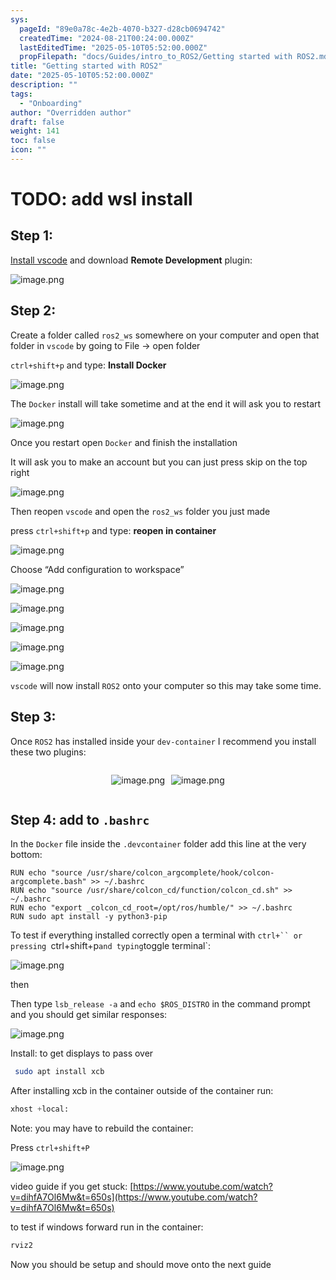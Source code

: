 ```yaml
---
sys:
  pageId: "89e0a78c-4e2b-4070-b327-d28cb0694742"
  createdTime: "2024-08-21T00:24:00.000Z"
  lastEditedTime: "2025-05-10T05:52:00.000Z"
  propFilepath: "docs/Guides/intro_to_ROS2/Getting started with ROS2.md"
title: "Getting started with ROS2"
date: "2025-05-10T05:52:00.000Z"
description: ""
tags:
  - "Onboarding"
author: "Overridden author"
draft: false
weight: 141
toc: false
icon: ""
---
```


# TODO: add wsl install

## Step 1:

[Install vscode](https://code.visualstudio.com/download) and download **Remote Development** plugin:

![image.png](https://prod-files-secure.s3.us-west-2.amazonaws.com/d518164a-d88e-44d1-a4ee-3adb3bd8bce0/efb52993-1881-4a40-b95e-6f020334f022/image.png?X-Amz-Algorithm=AWS4-HMAC-SHA256&X-Amz-Content-Sha256=UNSIGNED-PAYLOAD&X-Amz-Credential=ASIAZI2LB46622DW733J%2F20250527%2Fus-west-2%2Fs3%2Faws4_request&X-Amz-Date=20250527T190209Z&X-Amz-Expires=3600&X-Amz-Security-Token=IQoJb3JpZ2luX2VjEJv%2F%2F%2F%2F%2F%2F%2F%2F%2F%2FwEaCXVzLXdlc3QtMiJHMEUCIBkirtVO1VaQHQXfSMcyg3qC44da45wwfkgmzn2ewDyIAiEA72lX6v5auYaVaKTnlaSEF%2B%2BysidpcOgrKUZNJfCROGUq%2FwMIZBAAGgw2Mzc0MjMxODM4MDUiDCj%2BfVRxbaZQnY7jECrcA71b4KQlAsjl4CaDUtstiaF6FUSmOyPtIuVZ2CNuR6PuyFAJx7p1qFj%2BzGmjlHXcSSPFAi6uwAVeN35p7ayMZqHCqFRYt1dtvKnuEUp1XYwuUmgcQLDEk1km9XN7hN9B9VAykUhWXbTTMnDHkAiyXNcOEJJIMmUs058c31dfQWUqKKPaje%2BCay2UU8Xq5Ae4heXRtVgBbTIKAnVvUpwqShF2m%2FmM%2FhqHg4pzVILFmyLKmuvOLEgXOTmbyrOQGlaCUpZetn8sdxvGrfAMwmeMIfIrJTnVVme38wYJMzZ8JI5qgk2MYJnfCBViGpojJYQIL%2BCYcKotY6JUlcpqzcGwmQMQ0yVHozZp6va%2FbmxDU1TatDvdHjtHBZ%2BOPR7hIsxUsTy2GjgX8h4q5YR4jlzIXFHjwJuXwgm25KvhBb1cFLUMLmObnJKbJIfbqMXpJl0vdg0skQWNMdpfC%2Ba5ustMY9dfgQjpGenhnKKOqDLEEax1q98Te6g1HdS8XB4NINQ4DaUlymKb0BDWM1GHeB4eHkvzYn%2Bfjbt1yjON%2Bo55UwQmAWsG4IMQgGyiYnwVweIyQPScK2NkvmuBgM4ni%2FJvvvR32TuBoj0YK%2BOFBK2x7ttpbYKHSKOoJkOq6IqiMO2W2MEGOqUBRH8t%2BcFG%2FxV%2FZNL5L6n%2B%2BBYDntufZW2%2Fc7OERGz%2BEce3%2FVdfZKXJ%2FUr1bsOvYXq2WDS2q4TlGP8LIzZDjDqwCmFuFolMUQV62EXbdDnadSBXrrSC5zPX9IAsM5%2Besu2oeCKDjHvwwnFn%2BsS%2FJZ8rX8ni00v%2BnJgi0Rf4S69%2FwAQ75ls92EM4dAwdOxGCtj23E%2BivXlEeJcq8rXKsrAaxVKB9OCvI&X-Amz-Signature=0f1e6689522ca95812a0ba678021b9a17545bce613574b17578ce782d892ff37&X-Amz-SignedHeaders=host&x-id=GetObject)

## Step 2:

Create a folder called `ros2_ws` somewhere on your computer and open that folder in `vscode` by going to File → open folder 

`ctrl+shift+p` and type: **Install Docker**

![image.png](https://prod-files-secure.s3.us-west-2.amazonaws.com/d518164a-d88e-44d1-a4ee-3adb3bd8bce0/2269dc0e-1cd5-47ff-bceb-c04ad9b2eab0/image.png?X-Amz-Algorithm=AWS4-HMAC-SHA256&X-Amz-Content-Sha256=UNSIGNED-PAYLOAD&X-Amz-Credential=ASIAZI2LB46622DW733J%2F20250527%2Fus-west-2%2Fs3%2Faws4_request&X-Amz-Date=20250527T190209Z&X-Amz-Expires=3600&X-Amz-Security-Token=IQoJb3JpZ2luX2VjEJv%2F%2F%2F%2F%2F%2F%2F%2F%2F%2FwEaCXVzLXdlc3QtMiJHMEUCIBkirtVO1VaQHQXfSMcyg3qC44da45wwfkgmzn2ewDyIAiEA72lX6v5auYaVaKTnlaSEF%2B%2BysidpcOgrKUZNJfCROGUq%2FwMIZBAAGgw2Mzc0MjMxODM4MDUiDCj%2BfVRxbaZQnY7jECrcA71b4KQlAsjl4CaDUtstiaF6FUSmOyPtIuVZ2CNuR6PuyFAJx7p1qFj%2BzGmjlHXcSSPFAi6uwAVeN35p7ayMZqHCqFRYt1dtvKnuEUp1XYwuUmgcQLDEk1km9XN7hN9B9VAykUhWXbTTMnDHkAiyXNcOEJJIMmUs058c31dfQWUqKKPaje%2BCay2UU8Xq5Ae4heXRtVgBbTIKAnVvUpwqShF2m%2FmM%2FhqHg4pzVILFmyLKmuvOLEgXOTmbyrOQGlaCUpZetn8sdxvGrfAMwmeMIfIrJTnVVme38wYJMzZ8JI5qgk2MYJnfCBViGpojJYQIL%2BCYcKotY6JUlcpqzcGwmQMQ0yVHozZp6va%2FbmxDU1TatDvdHjtHBZ%2BOPR7hIsxUsTy2GjgX8h4q5YR4jlzIXFHjwJuXwgm25KvhBb1cFLUMLmObnJKbJIfbqMXpJl0vdg0skQWNMdpfC%2Ba5ustMY9dfgQjpGenhnKKOqDLEEax1q98Te6g1HdS8XB4NINQ4DaUlymKb0BDWM1GHeB4eHkvzYn%2Bfjbt1yjON%2Bo55UwQmAWsG4IMQgGyiYnwVweIyQPScK2NkvmuBgM4ni%2FJvvvR32TuBoj0YK%2BOFBK2x7ttpbYKHSKOoJkOq6IqiMO2W2MEGOqUBRH8t%2BcFG%2FxV%2FZNL5L6n%2B%2BBYDntufZW2%2Fc7OERGz%2BEce3%2FVdfZKXJ%2FUr1bsOvYXq2WDS2q4TlGP8LIzZDjDqwCmFuFolMUQV62EXbdDnadSBXrrSC5zPX9IAsM5%2Besu2oeCKDjHvwwnFn%2BsS%2FJZ8rX8ni00v%2BnJgi0Rf4S69%2FwAQ75ls92EM4dAwdOxGCtj23E%2BivXlEeJcq8rXKsrAaxVKB9OCvI&X-Amz-Signature=030f20143f9ec21521cd3d7975f675e5f1b41c324c84fb11316c1ae54e6330c6&X-Amz-SignedHeaders=host&x-id=GetObject)

The `Docker` install will take sometime and at the end it will ask you to restart

![image.png](https://prod-files-secure.s3.us-west-2.amazonaws.com/d518164a-d88e-44d1-a4ee-3adb3bd8bce0/ed233f78-be33-4b1f-b89c-9c346c0e961e/image.png?X-Amz-Algorithm=AWS4-HMAC-SHA256&X-Amz-Content-Sha256=UNSIGNED-PAYLOAD&X-Amz-Credential=ASIAZI2LB46622DW733J%2F20250527%2Fus-west-2%2Fs3%2Faws4_request&X-Amz-Date=20250527T190209Z&X-Amz-Expires=3600&X-Amz-Security-Token=IQoJb3JpZ2luX2VjEJv%2F%2F%2F%2F%2F%2F%2F%2F%2F%2FwEaCXVzLXdlc3QtMiJHMEUCIBkirtVO1VaQHQXfSMcyg3qC44da45wwfkgmzn2ewDyIAiEA72lX6v5auYaVaKTnlaSEF%2B%2BysidpcOgrKUZNJfCROGUq%2FwMIZBAAGgw2Mzc0MjMxODM4MDUiDCj%2BfVRxbaZQnY7jECrcA71b4KQlAsjl4CaDUtstiaF6FUSmOyPtIuVZ2CNuR6PuyFAJx7p1qFj%2BzGmjlHXcSSPFAi6uwAVeN35p7ayMZqHCqFRYt1dtvKnuEUp1XYwuUmgcQLDEk1km9XN7hN9B9VAykUhWXbTTMnDHkAiyXNcOEJJIMmUs058c31dfQWUqKKPaje%2BCay2UU8Xq5Ae4heXRtVgBbTIKAnVvUpwqShF2m%2FmM%2FhqHg4pzVILFmyLKmuvOLEgXOTmbyrOQGlaCUpZetn8sdxvGrfAMwmeMIfIrJTnVVme38wYJMzZ8JI5qgk2MYJnfCBViGpojJYQIL%2BCYcKotY6JUlcpqzcGwmQMQ0yVHozZp6va%2FbmxDU1TatDvdHjtHBZ%2BOPR7hIsxUsTy2GjgX8h4q5YR4jlzIXFHjwJuXwgm25KvhBb1cFLUMLmObnJKbJIfbqMXpJl0vdg0skQWNMdpfC%2Ba5ustMY9dfgQjpGenhnKKOqDLEEax1q98Te6g1HdS8XB4NINQ4DaUlymKb0BDWM1GHeB4eHkvzYn%2Bfjbt1yjON%2Bo55UwQmAWsG4IMQgGyiYnwVweIyQPScK2NkvmuBgM4ni%2FJvvvR32TuBoj0YK%2BOFBK2x7ttpbYKHSKOoJkOq6IqiMO2W2MEGOqUBRH8t%2BcFG%2FxV%2FZNL5L6n%2B%2BBYDntufZW2%2Fc7OERGz%2BEce3%2FVdfZKXJ%2FUr1bsOvYXq2WDS2q4TlGP8LIzZDjDqwCmFuFolMUQV62EXbdDnadSBXrrSC5zPX9IAsM5%2Besu2oeCKDjHvwwnFn%2BsS%2FJZ8rX8ni00v%2BnJgi0Rf4S69%2FwAQ75ls92EM4dAwdOxGCtj23E%2BivXlEeJcq8rXKsrAaxVKB9OCvI&X-Amz-Signature=804c16e1137f634519bcd03f542d970cd103eb5aaef15d62e809b3c85aecddf3&X-Amz-SignedHeaders=host&x-id=GetObject)

Once you restart open `Docker` and finish the installation

It will ask you to make an account but you can just press skip on the top right

![image.png](https://prod-files-secure.s3.us-west-2.amazonaws.com/d518164a-d88e-44d1-a4ee-3adb3bd8bce0/21010ad9-1659-4fd9-9f59-9932a09b2a3d/image.png?X-Amz-Algorithm=AWS4-HMAC-SHA256&X-Amz-Content-Sha256=UNSIGNED-PAYLOAD&X-Amz-Credential=ASIAZI2LB46622DW733J%2F20250527%2Fus-west-2%2Fs3%2Faws4_request&X-Amz-Date=20250527T190209Z&X-Amz-Expires=3600&X-Amz-Security-Token=IQoJb3JpZ2luX2VjEJv%2F%2F%2F%2F%2F%2F%2F%2F%2F%2FwEaCXVzLXdlc3QtMiJHMEUCIBkirtVO1VaQHQXfSMcyg3qC44da45wwfkgmzn2ewDyIAiEA72lX6v5auYaVaKTnlaSEF%2B%2BysidpcOgrKUZNJfCROGUq%2FwMIZBAAGgw2Mzc0MjMxODM4MDUiDCj%2BfVRxbaZQnY7jECrcA71b4KQlAsjl4CaDUtstiaF6FUSmOyPtIuVZ2CNuR6PuyFAJx7p1qFj%2BzGmjlHXcSSPFAi6uwAVeN35p7ayMZqHCqFRYt1dtvKnuEUp1XYwuUmgcQLDEk1km9XN7hN9B9VAykUhWXbTTMnDHkAiyXNcOEJJIMmUs058c31dfQWUqKKPaje%2BCay2UU8Xq5Ae4heXRtVgBbTIKAnVvUpwqShF2m%2FmM%2FhqHg4pzVILFmyLKmuvOLEgXOTmbyrOQGlaCUpZetn8sdxvGrfAMwmeMIfIrJTnVVme38wYJMzZ8JI5qgk2MYJnfCBViGpojJYQIL%2BCYcKotY6JUlcpqzcGwmQMQ0yVHozZp6va%2FbmxDU1TatDvdHjtHBZ%2BOPR7hIsxUsTy2GjgX8h4q5YR4jlzIXFHjwJuXwgm25KvhBb1cFLUMLmObnJKbJIfbqMXpJl0vdg0skQWNMdpfC%2Ba5ustMY9dfgQjpGenhnKKOqDLEEax1q98Te6g1HdS8XB4NINQ4DaUlymKb0BDWM1GHeB4eHkvzYn%2Bfjbt1yjON%2Bo55UwQmAWsG4IMQgGyiYnwVweIyQPScK2NkvmuBgM4ni%2FJvvvR32TuBoj0YK%2BOFBK2x7ttpbYKHSKOoJkOq6IqiMO2W2MEGOqUBRH8t%2BcFG%2FxV%2FZNL5L6n%2B%2BBYDntufZW2%2Fc7OERGz%2BEce3%2FVdfZKXJ%2FUr1bsOvYXq2WDS2q4TlGP8LIzZDjDqwCmFuFolMUQV62EXbdDnadSBXrrSC5zPX9IAsM5%2Besu2oeCKDjHvwwnFn%2BsS%2FJZ8rX8ni00v%2BnJgi0Rf4S69%2FwAQ75ls92EM4dAwdOxGCtj23E%2BivXlEeJcq8rXKsrAaxVKB9OCvI&X-Amz-Signature=f15daf292d0c814fe758ae9807fa3a9dcb0624ec23e5a8961dc4acc2eb7bbc16&X-Amz-SignedHeaders=host&x-id=GetObject)

Then reopen `vscode` and open the `ros2_ws` folder you just made

press `ctrl+shift+p` and type: **reopen in container**

![image.png](https://prod-files-secure.s3.us-west-2.amazonaws.com/d518164a-d88e-44d1-a4ee-3adb3bd8bce0/4e93b8c2-41ad-488c-8095-c74205196118/image.png?X-Amz-Algorithm=AWS4-HMAC-SHA256&X-Amz-Content-Sha256=UNSIGNED-PAYLOAD&X-Amz-Credential=ASIAZI2LB46622DW733J%2F20250527%2Fus-west-2%2Fs3%2Faws4_request&X-Amz-Date=20250527T190209Z&X-Amz-Expires=3600&X-Amz-Security-Token=IQoJb3JpZ2luX2VjEJv%2F%2F%2F%2F%2F%2F%2F%2F%2F%2FwEaCXVzLXdlc3QtMiJHMEUCIBkirtVO1VaQHQXfSMcyg3qC44da45wwfkgmzn2ewDyIAiEA72lX6v5auYaVaKTnlaSEF%2B%2BysidpcOgrKUZNJfCROGUq%2FwMIZBAAGgw2Mzc0MjMxODM4MDUiDCj%2BfVRxbaZQnY7jECrcA71b4KQlAsjl4CaDUtstiaF6FUSmOyPtIuVZ2CNuR6PuyFAJx7p1qFj%2BzGmjlHXcSSPFAi6uwAVeN35p7ayMZqHCqFRYt1dtvKnuEUp1XYwuUmgcQLDEk1km9XN7hN9B9VAykUhWXbTTMnDHkAiyXNcOEJJIMmUs058c31dfQWUqKKPaje%2BCay2UU8Xq5Ae4heXRtVgBbTIKAnVvUpwqShF2m%2FmM%2FhqHg4pzVILFmyLKmuvOLEgXOTmbyrOQGlaCUpZetn8sdxvGrfAMwmeMIfIrJTnVVme38wYJMzZ8JI5qgk2MYJnfCBViGpojJYQIL%2BCYcKotY6JUlcpqzcGwmQMQ0yVHozZp6va%2FbmxDU1TatDvdHjtHBZ%2BOPR7hIsxUsTy2GjgX8h4q5YR4jlzIXFHjwJuXwgm25KvhBb1cFLUMLmObnJKbJIfbqMXpJl0vdg0skQWNMdpfC%2Ba5ustMY9dfgQjpGenhnKKOqDLEEax1q98Te6g1HdS8XB4NINQ4DaUlymKb0BDWM1GHeB4eHkvzYn%2Bfjbt1yjON%2Bo55UwQmAWsG4IMQgGyiYnwVweIyQPScK2NkvmuBgM4ni%2FJvvvR32TuBoj0YK%2BOFBK2x7ttpbYKHSKOoJkOq6IqiMO2W2MEGOqUBRH8t%2BcFG%2FxV%2FZNL5L6n%2B%2BBYDntufZW2%2Fc7OERGz%2BEce3%2FVdfZKXJ%2FUr1bsOvYXq2WDS2q4TlGP8LIzZDjDqwCmFuFolMUQV62EXbdDnadSBXrrSC5zPX9IAsM5%2Besu2oeCKDjHvwwnFn%2BsS%2FJZ8rX8ni00v%2BnJgi0Rf4S69%2FwAQ75ls92EM4dAwdOxGCtj23E%2BivXlEeJcq8rXKsrAaxVKB9OCvI&X-Amz-Signature=a13fbcac3319b0d45d89444c6d38d5051ba74ee0d429134c778a98959e72254a&X-Amz-SignedHeaders=host&x-id=GetObject)

Choose “Add configuration to workspace”

![image.png](https://prod-files-secure.s3.us-west-2.amazonaws.com/d518164a-d88e-44d1-a4ee-3adb3bd8bce0/9560b282-5060-4989-ba37-97e7b2c22476/image.png?X-Amz-Algorithm=AWS4-HMAC-SHA256&X-Amz-Content-Sha256=UNSIGNED-PAYLOAD&X-Amz-Credential=ASIAZI2LB46622DW733J%2F20250527%2Fus-west-2%2Fs3%2Faws4_request&X-Amz-Date=20250527T190209Z&X-Amz-Expires=3600&X-Amz-Security-Token=IQoJb3JpZ2luX2VjEJv%2F%2F%2F%2F%2F%2F%2F%2F%2F%2FwEaCXVzLXdlc3QtMiJHMEUCIBkirtVO1VaQHQXfSMcyg3qC44da45wwfkgmzn2ewDyIAiEA72lX6v5auYaVaKTnlaSEF%2B%2BysidpcOgrKUZNJfCROGUq%2FwMIZBAAGgw2Mzc0MjMxODM4MDUiDCj%2BfVRxbaZQnY7jECrcA71b4KQlAsjl4CaDUtstiaF6FUSmOyPtIuVZ2CNuR6PuyFAJx7p1qFj%2BzGmjlHXcSSPFAi6uwAVeN35p7ayMZqHCqFRYt1dtvKnuEUp1XYwuUmgcQLDEk1km9XN7hN9B9VAykUhWXbTTMnDHkAiyXNcOEJJIMmUs058c31dfQWUqKKPaje%2BCay2UU8Xq5Ae4heXRtVgBbTIKAnVvUpwqShF2m%2FmM%2FhqHg4pzVILFmyLKmuvOLEgXOTmbyrOQGlaCUpZetn8sdxvGrfAMwmeMIfIrJTnVVme38wYJMzZ8JI5qgk2MYJnfCBViGpojJYQIL%2BCYcKotY6JUlcpqzcGwmQMQ0yVHozZp6va%2FbmxDU1TatDvdHjtHBZ%2BOPR7hIsxUsTy2GjgX8h4q5YR4jlzIXFHjwJuXwgm25KvhBb1cFLUMLmObnJKbJIfbqMXpJl0vdg0skQWNMdpfC%2Ba5ustMY9dfgQjpGenhnKKOqDLEEax1q98Te6g1HdS8XB4NINQ4DaUlymKb0BDWM1GHeB4eHkvzYn%2Bfjbt1yjON%2Bo55UwQmAWsG4IMQgGyiYnwVweIyQPScK2NkvmuBgM4ni%2FJvvvR32TuBoj0YK%2BOFBK2x7ttpbYKHSKOoJkOq6IqiMO2W2MEGOqUBRH8t%2BcFG%2FxV%2FZNL5L6n%2B%2BBYDntufZW2%2Fc7OERGz%2BEce3%2FVdfZKXJ%2FUr1bsOvYXq2WDS2q4TlGP8LIzZDjDqwCmFuFolMUQV62EXbdDnadSBXrrSC5zPX9IAsM5%2Besu2oeCKDjHvwwnFn%2BsS%2FJZ8rX8ni00v%2BnJgi0Rf4S69%2FwAQ75ls92EM4dAwdOxGCtj23E%2BivXlEeJcq8rXKsrAaxVKB9OCvI&X-Amz-Signature=012da98ac1b59c74d8a6dff5707b580a9de616e31f6f00c77e5f375d4a471888&X-Amz-SignedHeaders=host&x-id=GetObject)

![image.png](https://prod-files-secure.s3.us-west-2.amazonaws.com/d518164a-d88e-44d1-a4ee-3adb3bd8bce0/2ee63f81-886b-48e8-a553-dc6e5eac99e4/image.png?X-Amz-Algorithm=AWS4-HMAC-SHA256&X-Amz-Content-Sha256=UNSIGNED-PAYLOAD&X-Amz-Credential=ASIAZI2LB46622DW733J%2F20250527%2Fus-west-2%2Fs3%2Faws4_request&X-Amz-Date=20250527T190209Z&X-Amz-Expires=3600&X-Amz-Security-Token=IQoJb3JpZ2luX2VjEJv%2F%2F%2F%2F%2F%2F%2F%2F%2F%2FwEaCXVzLXdlc3QtMiJHMEUCIBkirtVO1VaQHQXfSMcyg3qC44da45wwfkgmzn2ewDyIAiEA72lX6v5auYaVaKTnlaSEF%2B%2BysidpcOgrKUZNJfCROGUq%2FwMIZBAAGgw2Mzc0MjMxODM4MDUiDCj%2BfVRxbaZQnY7jECrcA71b4KQlAsjl4CaDUtstiaF6FUSmOyPtIuVZ2CNuR6PuyFAJx7p1qFj%2BzGmjlHXcSSPFAi6uwAVeN35p7ayMZqHCqFRYt1dtvKnuEUp1XYwuUmgcQLDEk1km9XN7hN9B9VAykUhWXbTTMnDHkAiyXNcOEJJIMmUs058c31dfQWUqKKPaje%2BCay2UU8Xq5Ae4heXRtVgBbTIKAnVvUpwqShF2m%2FmM%2FhqHg4pzVILFmyLKmuvOLEgXOTmbyrOQGlaCUpZetn8sdxvGrfAMwmeMIfIrJTnVVme38wYJMzZ8JI5qgk2MYJnfCBViGpojJYQIL%2BCYcKotY6JUlcpqzcGwmQMQ0yVHozZp6va%2FbmxDU1TatDvdHjtHBZ%2BOPR7hIsxUsTy2GjgX8h4q5YR4jlzIXFHjwJuXwgm25KvhBb1cFLUMLmObnJKbJIfbqMXpJl0vdg0skQWNMdpfC%2Ba5ustMY9dfgQjpGenhnKKOqDLEEax1q98Te6g1HdS8XB4NINQ4DaUlymKb0BDWM1GHeB4eHkvzYn%2Bfjbt1yjON%2Bo55UwQmAWsG4IMQgGyiYnwVweIyQPScK2NkvmuBgM4ni%2FJvvvR32TuBoj0YK%2BOFBK2x7ttpbYKHSKOoJkOq6IqiMO2W2MEGOqUBRH8t%2BcFG%2FxV%2FZNL5L6n%2B%2BBYDntufZW2%2Fc7OERGz%2BEce3%2FVdfZKXJ%2FUr1bsOvYXq2WDS2q4TlGP8LIzZDjDqwCmFuFolMUQV62EXbdDnadSBXrrSC5zPX9IAsM5%2Besu2oeCKDjHvwwnFn%2BsS%2FJZ8rX8ni00v%2BnJgi0Rf4S69%2FwAQ75ls92EM4dAwdOxGCtj23E%2BivXlEeJcq8rXKsrAaxVKB9OCvI&X-Amz-Signature=5720b2962c21b4da606333ab9a77b648974fc221d7b0a98d41e0e5a621cff92d&X-Amz-SignedHeaders=host&x-id=GetObject)

![image.png](https://prod-files-secure.s3.us-west-2.amazonaws.com/d518164a-d88e-44d1-a4ee-3adb3bd8bce0/ae1580b2-b048-407e-aed9-b584224a7a04/image.png?X-Amz-Algorithm=AWS4-HMAC-SHA256&X-Amz-Content-Sha256=UNSIGNED-PAYLOAD&X-Amz-Credential=ASIAZI2LB46622DW733J%2F20250527%2Fus-west-2%2Fs3%2Faws4_request&X-Amz-Date=20250527T190209Z&X-Amz-Expires=3600&X-Amz-Security-Token=IQoJb3JpZ2luX2VjEJv%2F%2F%2F%2F%2F%2F%2F%2F%2F%2FwEaCXVzLXdlc3QtMiJHMEUCIBkirtVO1VaQHQXfSMcyg3qC44da45wwfkgmzn2ewDyIAiEA72lX6v5auYaVaKTnlaSEF%2B%2BysidpcOgrKUZNJfCROGUq%2FwMIZBAAGgw2Mzc0MjMxODM4MDUiDCj%2BfVRxbaZQnY7jECrcA71b4KQlAsjl4CaDUtstiaF6FUSmOyPtIuVZ2CNuR6PuyFAJx7p1qFj%2BzGmjlHXcSSPFAi6uwAVeN35p7ayMZqHCqFRYt1dtvKnuEUp1XYwuUmgcQLDEk1km9XN7hN9B9VAykUhWXbTTMnDHkAiyXNcOEJJIMmUs058c31dfQWUqKKPaje%2BCay2UU8Xq5Ae4heXRtVgBbTIKAnVvUpwqShF2m%2FmM%2FhqHg4pzVILFmyLKmuvOLEgXOTmbyrOQGlaCUpZetn8sdxvGrfAMwmeMIfIrJTnVVme38wYJMzZ8JI5qgk2MYJnfCBViGpojJYQIL%2BCYcKotY6JUlcpqzcGwmQMQ0yVHozZp6va%2FbmxDU1TatDvdHjtHBZ%2BOPR7hIsxUsTy2GjgX8h4q5YR4jlzIXFHjwJuXwgm25KvhBb1cFLUMLmObnJKbJIfbqMXpJl0vdg0skQWNMdpfC%2Ba5ustMY9dfgQjpGenhnKKOqDLEEax1q98Te6g1HdS8XB4NINQ4DaUlymKb0BDWM1GHeB4eHkvzYn%2Bfjbt1yjON%2Bo55UwQmAWsG4IMQgGyiYnwVweIyQPScK2NkvmuBgM4ni%2FJvvvR32TuBoj0YK%2BOFBK2x7ttpbYKHSKOoJkOq6IqiMO2W2MEGOqUBRH8t%2BcFG%2FxV%2FZNL5L6n%2B%2BBYDntufZW2%2Fc7OERGz%2BEce3%2FVdfZKXJ%2FUr1bsOvYXq2WDS2q4TlGP8LIzZDjDqwCmFuFolMUQV62EXbdDnadSBXrrSC5zPX9IAsM5%2Besu2oeCKDjHvwwnFn%2BsS%2FJZ8rX8ni00v%2BnJgi0Rf4S69%2FwAQ75ls92EM4dAwdOxGCtj23E%2BivXlEeJcq8rXKsrAaxVKB9OCvI&X-Amz-Signature=b4c7f2a433740111c2acc24ea09751264e0f1625248a67f0b5860d6707cba949&X-Amz-SignedHeaders=host&x-id=GetObject)

![image.png](https://prod-files-secure.s3.us-west-2.amazonaws.com/d518164a-d88e-44d1-a4ee-3adb3bd8bce0/53255b28-f75e-430f-b9e3-c0ac8577e42b/image.png?X-Amz-Algorithm=AWS4-HMAC-SHA256&X-Amz-Content-Sha256=UNSIGNED-PAYLOAD&X-Amz-Credential=ASIAZI2LB46622DW733J%2F20250527%2Fus-west-2%2Fs3%2Faws4_request&X-Amz-Date=20250527T190209Z&X-Amz-Expires=3600&X-Amz-Security-Token=IQoJb3JpZ2luX2VjEJv%2F%2F%2F%2F%2F%2F%2F%2F%2F%2FwEaCXVzLXdlc3QtMiJHMEUCIBkirtVO1VaQHQXfSMcyg3qC44da45wwfkgmzn2ewDyIAiEA72lX6v5auYaVaKTnlaSEF%2B%2BysidpcOgrKUZNJfCROGUq%2FwMIZBAAGgw2Mzc0MjMxODM4MDUiDCj%2BfVRxbaZQnY7jECrcA71b4KQlAsjl4CaDUtstiaF6FUSmOyPtIuVZ2CNuR6PuyFAJx7p1qFj%2BzGmjlHXcSSPFAi6uwAVeN35p7ayMZqHCqFRYt1dtvKnuEUp1XYwuUmgcQLDEk1km9XN7hN9B9VAykUhWXbTTMnDHkAiyXNcOEJJIMmUs058c31dfQWUqKKPaje%2BCay2UU8Xq5Ae4heXRtVgBbTIKAnVvUpwqShF2m%2FmM%2FhqHg4pzVILFmyLKmuvOLEgXOTmbyrOQGlaCUpZetn8sdxvGrfAMwmeMIfIrJTnVVme38wYJMzZ8JI5qgk2MYJnfCBViGpojJYQIL%2BCYcKotY6JUlcpqzcGwmQMQ0yVHozZp6va%2FbmxDU1TatDvdHjtHBZ%2BOPR7hIsxUsTy2GjgX8h4q5YR4jlzIXFHjwJuXwgm25KvhBb1cFLUMLmObnJKbJIfbqMXpJl0vdg0skQWNMdpfC%2Ba5ustMY9dfgQjpGenhnKKOqDLEEax1q98Te6g1HdS8XB4NINQ4DaUlymKb0BDWM1GHeB4eHkvzYn%2Bfjbt1yjON%2Bo55UwQmAWsG4IMQgGyiYnwVweIyQPScK2NkvmuBgM4ni%2FJvvvR32TuBoj0YK%2BOFBK2x7ttpbYKHSKOoJkOq6IqiMO2W2MEGOqUBRH8t%2BcFG%2FxV%2FZNL5L6n%2B%2BBYDntufZW2%2Fc7OERGz%2BEce3%2FVdfZKXJ%2FUr1bsOvYXq2WDS2q4TlGP8LIzZDjDqwCmFuFolMUQV62EXbdDnadSBXrrSC5zPX9IAsM5%2Besu2oeCKDjHvwwnFn%2BsS%2FJZ8rX8ni00v%2BnJgi0Rf4S69%2FwAQ75ls92EM4dAwdOxGCtj23E%2BivXlEeJcq8rXKsrAaxVKB9OCvI&X-Amz-Signature=6eacd4f32f972ba9ebaabb36d43b144e6c591543f8e64d00b042cbf7843bc3b3&X-Amz-SignedHeaders=host&x-id=GetObject)

![image.png](https://prod-files-secure.s3.us-west-2.amazonaws.com/d518164a-d88e-44d1-a4ee-3adb3bd8bce0/7c562767-5af9-4ffb-97d1-327bcdf4ee00/image.png?X-Amz-Algorithm=AWS4-HMAC-SHA256&X-Amz-Content-Sha256=UNSIGNED-PAYLOAD&X-Amz-Credential=ASIAZI2LB46622DW733J%2F20250527%2Fus-west-2%2Fs3%2Faws4_request&X-Amz-Date=20250527T190209Z&X-Amz-Expires=3600&X-Amz-Security-Token=IQoJb3JpZ2luX2VjEJv%2F%2F%2F%2F%2F%2F%2F%2F%2F%2FwEaCXVzLXdlc3QtMiJHMEUCIBkirtVO1VaQHQXfSMcyg3qC44da45wwfkgmzn2ewDyIAiEA72lX6v5auYaVaKTnlaSEF%2B%2BysidpcOgrKUZNJfCROGUq%2FwMIZBAAGgw2Mzc0MjMxODM4MDUiDCj%2BfVRxbaZQnY7jECrcA71b4KQlAsjl4CaDUtstiaF6FUSmOyPtIuVZ2CNuR6PuyFAJx7p1qFj%2BzGmjlHXcSSPFAi6uwAVeN35p7ayMZqHCqFRYt1dtvKnuEUp1XYwuUmgcQLDEk1km9XN7hN9B9VAykUhWXbTTMnDHkAiyXNcOEJJIMmUs058c31dfQWUqKKPaje%2BCay2UU8Xq5Ae4heXRtVgBbTIKAnVvUpwqShF2m%2FmM%2FhqHg4pzVILFmyLKmuvOLEgXOTmbyrOQGlaCUpZetn8sdxvGrfAMwmeMIfIrJTnVVme38wYJMzZ8JI5qgk2MYJnfCBViGpojJYQIL%2BCYcKotY6JUlcpqzcGwmQMQ0yVHozZp6va%2FbmxDU1TatDvdHjtHBZ%2BOPR7hIsxUsTy2GjgX8h4q5YR4jlzIXFHjwJuXwgm25KvhBb1cFLUMLmObnJKbJIfbqMXpJl0vdg0skQWNMdpfC%2Ba5ustMY9dfgQjpGenhnKKOqDLEEax1q98Te6g1HdS8XB4NINQ4DaUlymKb0BDWM1GHeB4eHkvzYn%2Bfjbt1yjON%2Bo55UwQmAWsG4IMQgGyiYnwVweIyQPScK2NkvmuBgM4ni%2FJvvvR32TuBoj0YK%2BOFBK2x7ttpbYKHSKOoJkOq6IqiMO2W2MEGOqUBRH8t%2BcFG%2FxV%2FZNL5L6n%2B%2BBYDntufZW2%2Fc7OERGz%2BEce3%2FVdfZKXJ%2FUr1bsOvYXq2WDS2q4TlGP8LIzZDjDqwCmFuFolMUQV62EXbdDnadSBXrrSC5zPX9IAsM5%2Besu2oeCKDjHvwwnFn%2BsS%2FJZ8rX8ni00v%2BnJgi0Rf4S69%2FwAQ75ls92EM4dAwdOxGCtj23E%2BivXlEeJcq8rXKsrAaxVKB9OCvI&X-Amz-Signature=4f1e50b4dcf7c5468ef0a40b7792416f585a8677a9667cb17820e8ff24c22ace&X-Amz-SignedHeaders=host&x-id=GetObject)

`vscode` will now install `ROS2` onto your computer so this may take some time.

## Step 3:

Once `ROS2` has installed inside your `dev-container` I recommend you install these two plugins:

<div style="display: flex;flex-direction: row; column-gap:10px; max-width: 630px;justify-content: center;">
<div>

![image.png](https://prod-files-secure.s3.us-west-2.amazonaws.com/d518164a-d88e-44d1-a4ee-3adb3bd8bce0/3fc3d550-5a54-4ba1-ba6b-faa01cdb7369/image.png?X-Amz-Algorithm=AWS4-HMAC-SHA256&X-Amz-Content-Sha256=UNSIGNED-PAYLOAD&X-Amz-Credential=ASIAZI2LB466QSCIIF5R%2F20250527%2Fus-west-2%2Fs3%2Faws4_request&X-Amz-Date=20250527T190212Z&X-Amz-Expires=3600&X-Amz-Security-Token=IQoJb3JpZ2luX2VjEJv%2F%2F%2F%2F%2F%2F%2F%2F%2F%2FwEaCXVzLXdlc3QtMiJGMEQCIFjYhENyjouQro6tfG1n7c9kLzZUY8FWlldx%2Brp20DltAiA82jhqC1iN4JUGrsVanWxP1Vii7k29RFKJ5p3nO9lstyr%2FAwhkEAAaDDYzNzQyMzE4MzgwNSIMQKe%2BHo6qVc%2BzZPTBKtwDwRIbSz4LCNUEET9dbD7aA9CBos8XjM%2Fkm7ojPvODR1Ii3XjwGZjH6NvLG7%2BqSGRiWYM7ovbTZQfYB2lC%2F5weEX2vw7t1McosyvDUv007VPcjFW4nz8NgaLuXkMi8AOi3tRRYSWoRIKS4egNa4lkO4oDBlYvt9fbO%2ByE7HMPcANWEEc8ghR8w4gshw%2BzwGPVPQENnkUTjkBxwbb%2FB3KtN%2F2HkLRurJHO6orUb6yTjgIYcauj6IuqON7TmLXp74qmzZ0rDDYPVVg3J7WTm0QROD5NjTjJeIdRIldLmKqakE5kSZzByJHrm4PIEqqPDnHLFtRH%2BTb3ZGAoIRccFV57sNTvclkp2fhXTQUfSc3XNYb32AL44Bu1CvQ66U0yg2BvnPFpQYdc0qGJd2GnNHo8RDaMsDctWglhKgJ%2BLvZ5%2B3slIxZow1buuWyvl0v4RGwpP8YPUsNNrOfh1sXB9EVTneqfii7UXVF5z5%2FdXWNZl9ZrmEX%2FZMTY5aQSJKLMHGhVyQyM1i%2BppGL6D5x283%2FpJKcBLw6TkJDNDT1e%2F%2BGx8OXm2fxgqzkd3Mof5mIafokSA2GXy%2BfduLrjH5UHleFOiW%2FRjfhCyKQUByuF4%2FVlBEKkEmFrAmPdZF2HJrf8wkpbYwQY6pgFAPbHBdJ1kBSMxQ8lLHcaVKd5TEoeNX0KPT6yveAoTj15o3IlMkkkFhGrJZFs%2B6OP6l2cVxqS9EpIjt%2FoVo13NXjWZi880xinxk5p4rR1WVlL0vVek5UZfbPB3gZxNSQvFzUwcUuzViaT%2BpkkkGdntdaZj4OmbJYEuUy3m4XpFp8p1H1IcuCpaxVOIyz%2FlhEZ5cNDA09IWQnBFrtPN3GMWGeWj5GTz&X-Amz-Signature=bc6131ebbff193da32fbf03b8e680cac561d00e4f05e20d5ad3d90d5f8af4630&X-Amz-SignedHeaders=host&x-id=GetObject)

</div>
<div>

![image.png](https://prod-files-secure.s3.us-west-2.amazonaws.com/d518164a-d88e-44d1-a4ee-3adb3bd8bce0/d994cc66-13c2-4093-a5a3-f84cf4601a82/image.png?X-Amz-Algorithm=AWS4-HMAC-SHA256&X-Amz-Content-Sha256=UNSIGNED-PAYLOAD&X-Amz-Credential=ASIAZI2LB466QHG3WCFC%2F20250527%2Fus-west-2%2Fs3%2Faws4_request&X-Amz-Date=20250527T190213Z&X-Amz-Expires=3600&X-Amz-Security-Token=IQoJb3JpZ2luX2VjEJv%2F%2F%2F%2F%2F%2F%2F%2F%2F%2FwEaCXVzLXdlc3QtMiJGMEQCIHxkBne4kGUoBVFFkEcUsPpOJSEI7u%2F9EPSpDNMduQq2AiAgKNG478bbnUTGaSWjX1uDTZF2tUmX25PkIfuzFcHSfCr%2FAwhkEAAaDDYzNzQyMzE4MzgwNSIM%2FHivk%2BgmYtlS8LX2KtwDriGbU2ubggAzlj1km7tY6TANj460ZOnlKQkvzEK%2B4XnwPZLQID%2BP1OG1AM14seQTXSmmBrbgrt0dl3zHVBkPk9cwui%2Fy8WJDAdQVQdAhBCJEXiGh6%2BQaHa1U1RHUmToapoU9Y%2Fl%2Bw%2BP7a9tzt8y73XphfdCq3bMUp5H9XD%2F8rEjmMBc1igOyH1sovyrUhpvtsjkcfLTo5s3z64DNaLPffeOQpZ%2BPa5wNbatLKPl39xT%2BSsbhK3w1xkcUxi917wW%2BAMe3qmSnw59xeA5lfgDtJbd1iHt%2BZUsOgJr7x5IZ1%2BbMGZu8I0COoPMTj3t4b2Lma1YT3%2BHlP3e8E8JquPv0pPxbcaTR1k44KcH%2FbM972zNAHjLECC5frlKv%2ByX%2FV4zgdn41cRDo%2FvMY0a5UK400FECFFxzC1j4iHEbX6nNW5%2BkjFZ6OGi5pzOH33lmNC3FXvRcZZKjyfAL9n9M3o15e65UZlOIl14EWVe2NN3cLBF0o%2FV5LFvzjN%2BhEj9%2BqM0zt%2Fay5P9Z9iJeDKUIVA1syKr5biSnq14wNX68CN8vlOpxq81C86ucyjEO5RG7YCVG56UCyMVtEZnY37Gi70gdCL0j24qU1TaQfYjeOrHgU2Nz%2FwjQ9y3bY4gvgncwwl5bYwQY6pgHBj8IweV9HXj0DPEkOSPcOyMdSZ62mEuvNFfaCZxBndJu7skBWK4ZmwK7aGjGA8%2B5KlB7ys9KG%2F9ecHS9N90oUh1Ikv3oCne7FxCqnOeyvBFSw0OOlpE%2FoA7XHflrXcOihJVwcz8kH8aP6SoBCZmu0UFJe2JIK15ZVOLTNf2%2BYFPWSUkvVnyTsEWOiorrFw4kg2EeWwn21zjcFG23CLzxGLjCFw21O&X-Amz-Signature=bfd89ac5bb2383bebc063e79499564a77185b84489d40f064e044d296892f6b3&X-Amz-SignedHeaders=host&x-id=GetObject)

</div>
</div>

## Step 4: add to `.bashrc`

In the `Docker` file inside the `.devcontainer` folder add this line at the very bottom: 

```docker
RUN echo "source /usr/share/colcon_argcomplete/hook/colcon-argcomplete.bash" >> ~/.bashrc
RUN echo "source /usr/share/colcon_cd/function/colcon_cd.sh" >> ~/.bashrc
RUN echo "export _colcon_cd_root=/opt/ros/humble/" >> ~/.bashrc
RUN sudo apt install -y python3-pip 
```

To test if everything installed correctly open a terminal with `ctrl+`` or pressing `ctrl+shift+p` and typing `toggle terminal`:

![image.png](https://prod-files-secure.s3.us-west-2.amazonaws.com/d518164a-d88e-44d1-a4ee-3adb3bd8bce0/6a4943d8-b04e-4c02-9a58-775f3384d1a5/image.png?X-Amz-Algorithm=AWS4-HMAC-SHA256&X-Amz-Content-Sha256=UNSIGNED-PAYLOAD&X-Amz-Credential=ASIAZI2LB46622DW733J%2F20250527%2Fus-west-2%2Fs3%2Faws4_request&X-Amz-Date=20250527T190209Z&X-Amz-Expires=3600&X-Amz-Security-Token=IQoJb3JpZ2luX2VjEJv%2F%2F%2F%2F%2F%2F%2F%2F%2F%2FwEaCXVzLXdlc3QtMiJHMEUCIBkirtVO1VaQHQXfSMcyg3qC44da45wwfkgmzn2ewDyIAiEA72lX6v5auYaVaKTnlaSEF%2B%2BysidpcOgrKUZNJfCROGUq%2FwMIZBAAGgw2Mzc0MjMxODM4MDUiDCj%2BfVRxbaZQnY7jECrcA71b4KQlAsjl4CaDUtstiaF6FUSmOyPtIuVZ2CNuR6PuyFAJx7p1qFj%2BzGmjlHXcSSPFAi6uwAVeN35p7ayMZqHCqFRYt1dtvKnuEUp1XYwuUmgcQLDEk1km9XN7hN9B9VAykUhWXbTTMnDHkAiyXNcOEJJIMmUs058c31dfQWUqKKPaje%2BCay2UU8Xq5Ae4heXRtVgBbTIKAnVvUpwqShF2m%2FmM%2FhqHg4pzVILFmyLKmuvOLEgXOTmbyrOQGlaCUpZetn8sdxvGrfAMwmeMIfIrJTnVVme38wYJMzZ8JI5qgk2MYJnfCBViGpojJYQIL%2BCYcKotY6JUlcpqzcGwmQMQ0yVHozZp6va%2FbmxDU1TatDvdHjtHBZ%2BOPR7hIsxUsTy2GjgX8h4q5YR4jlzIXFHjwJuXwgm25KvhBb1cFLUMLmObnJKbJIfbqMXpJl0vdg0skQWNMdpfC%2Ba5ustMY9dfgQjpGenhnKKOqDLEEax1q98Te6g1HdS8XB4NINQ4DaUlymKb0BDWM1GHeB4eHkvzYn%2Bfjbt1yjON%2Bo55UwQmAWsG4IMQgGyiYnwVweIyQPScK2NkvmuBgM4ni%2FJvvvR32TuBoj0YK%2BOFBK2x7ttpbYKHSKOoJkOq6IqiMO2W2MEGOqUBRH8t%2BcFG%2FxV%2FZNL5L6n%2B%2BBYDntufZW2%2Fc7OERGz%2BEce3%2FVdfZKXJ%2FUr1bsOvYXq2WDS2q4TlGP8LIzZDjDqwCmFuFolMUQV62EXbdDnadSBXrrSC5zPX9IAsM5%2Besu2oeCKDjHvwwnFn%2BsS%2FJZ8rX8ni00v%2BnJgi0Rf4S69%2FwAQ75ls92EM4dAwdOxGCtj23E%2BivXlEeJcq8rXKsrAaxVKB9OCvI&X-Amz-Signature=e5bc7851910a718fdf37f73db4ba4ef8e70231a9f4e11085daea1c176501b287&X-Amz-SignedHeaders=host&x-id=GetObject)

then 

Then type `lsb_release -a` and `echo $ROS_DISTRO` in the command prompt and you should get similar responses:

![image.png](https://prod-files-secure.s3.us-west-2.amazonaws.com/d518164a-d88e-44d1-a4ee-3adb3bd8bce0/3e635dec-a805-4e85-8b9e-d000e5b71a4e/image.png?X-Amz-Algorithm=AWS4-HMAC-SHA256&X-Amz-Content-Sha256=UNSIGNED-PAYLOAD&X-Amz-Credential=ASIAZI2LB46622DW733J%2F20250527%2Fus-west-2%2Fs3%2Faws4_request&X-Amz-Date=20250527T190209Z&X-Amz-Expires=3600&X-Amz-Security-Token=IQoJb3JpZ2luX2VjEJv%2F%2F%2F%2F%2F%2F%2F%2F%2F%2FwEaCXVzLXdlc3QtMiJHMEUCIBkirtVO1VaQHQXfSMcyg3qC44da45wwfkgmzn2ewDyIAiEA72lX6v5auYaVaKTnlaSEF%2B%2BysidpcOgrKUZNJfCROGUq%2FwMIZBAAGgw2Mzc0MjMxODM4MDUiDCj%2BfVRxbaZQnY7jECrcA71b4KQlAsjl4CaDUtstiaF6FUSmOyPtIuVZ2CNuR6PuyFAJx7p1qFj%2BzGmjlHXcSSPFAi6uwAVeN35p7ayMZqHCqFRYt1dtvKnuEUp1XYwuUmgcQLDEk1km9XN7hN9B9VAykUhWXbTTMnDHkAiyXNcOEJJIMmUs058c31dfQWUqKKPaje%2BCay2UU8Xq5Ae4heXRtVgBbTIKAnVvUpwqShF2m%2FmM%2FhqHg4pzVILFmyLKmuvOLEgXOTmbyrOQGlaCUpZetn8sdxvGrfAMwmeMIfIrJTnVVme38wYJMzZ8JI5qgk2MYJnfCBViGpojJYQIL%2BCYcKotY6JUlcpqzcGwmQMQ0yVHozZp6va%2FbmxDU1TatDvdHjtHBZ%2BOPR7hIsxUsTy2GjgX8h4q5YR4jlzIXFHjwJuXwgm25KvhBb1cFLUMLmObnJKbJIfbqMXpJl0vdg0skQWNMdpfC%2Ba5ustMY9dfgQjpGenhnKKOqDLEEax1q98Te6g1HdS8XB4NINQ4DaUlymKb0BDWM1GHeB4eHkvzYn%2Bfjbt1yjON%2Bo55UwQmAWsG4IMQgGyiYnwVweIyQPScK2NkvmuBgM4ni%2FJvvvR32TuBoj0YK%2BOFBK2x7ttpbYKHSKOoJkOq6IqiMO2W2MEGOqUBRH8t%2BcFG%2FxV%2FZNL5L6n%2B%2BBYDntufZW2%2Fc7OERGz%2BEce3%2FVdfZKXJ%2FUr1bsOvYXq2WDS2q4TlGP8LIzZDjDqwCmFuFolMUQV62EXbdDnadSBXrrSC5zPX9IAsM5%2Besu2oeCKDjHvwwnFn%2BsS%2FJZ8rX8ni00v%2BnJgi0Rf4S69%2FwAQ75ls92EM4dAwdOxGCtj23E%2BivXlEeJcq8rXKsrAaxVKB9OCvI&X-Amz-Signature=1f5f50208666dcdb623939927c18ab314ab8fd2cae537c49dbf0ef28b6b23c66&X-Amz-SignedHeaders=host&x-id=GetObject)

Install:  to get displays to pass over

```bash
 sudo apt install xcb
```

After installing xcb in the container outside of the container run:

```python
xhost +local:
```

Note: you may have to rebuild the container:

Press `ctrl+shift+P`

![image.png](https://prod-files-secure.s3.us-west-2.amazonaws.com/d518164a-d88e-44d1-a4ee-3adb3bd8bce0/6c2be660-2618-4c38-9c26-53554f7a0b7b/image.png?X-Amz-Algorithm=AWS4-HMAC-SHA256&X-Amz-Content-Sha256=UNSIGNED-PAYLOAD&X-Amz-Credential=ASIAZI2LB46622DW733J%2F20250527%2Fus-west-2%2Fs3%2Faws4_request&X-Amz-Date=20250527T190209Z&X-Amz-Expires=3600&X-Amz-Security-Token=IQoJb3JpZ2luX2VjEJv%2F%2F%2F%2F%2F%2F%2F%2F%2F%2FwEaCXVzLXdlc3QtMiJHMEUCIBkirtVO1VaQHQXfSMcyg3qC44da45wwfkgmzn2ewDyIAiEA72lX6v5auYaVaKTnlaSEF%2B%2BysidpcOgrKUZNJfCROGUq%2FwMIZBAAGgw2Mzc0MjMxODM4MDUiDCj%2BfVRxbaZQnY7jECrcA71b4KQlAsjl4CaDUtstiaF6FUSmOyPtIuVZ2CNuR6PuyFAJx7p1qFj%2BzGmjlHXcSSPFAi6uwAVeN35p7ayMZqHCqFRYt1dtvKnuEUp1XYwuUmgcQLDEk1km9XN7hN9B9VAykUhWXbTTMnDHkAiyXNcOEJJIMmUs058c31dfQWUqKKPaje%2BCay2UU8Xq5Ae4heXRtVgBbTIKAnVvUpwqShF2m%2FmM%2FhqHg4pzVILFmyLKmuvOLEgXOTmbyrOQGlaCUpZetn8sdxvGrfAMwmeMIfIrJTnVVme38wYJMzZ8JI5qgk2MYJnfCBViGpojJYQIL%2BCYcKotY6JUlcpqzcGwmQMQ0yVHozZp6va%2FbmxDU1TatDvdHjtHBZ%2BOPR7hIsxUsTy2GjgX8h4q5YR4jlzIXFHjwJuXwgm25KvhBb1cFLUMLmObnJKbJIfbqMXpJl0vdg0skQWNMdpfC%2Ba5ustMY9dfgQjpGenhnKKOqDLEEax1q98Te6g1HdS8XB4NINQ4DaUlymKb0BDWM1GHeB4eHkvzYn%2Bfjbt1yjON%2Bo55UwQmAWsG4IMQgGyiYnwVweIyQPScK2NkvmuBgM4ni%2FJvvvR32TuBoj0YK%2BOFBK2x7ttpbYKHSKOoJkOq6IqiMO2W2MEGOqUBRH8t%2BcFG%2FxV%2FZNL5L6n%2B%2BBYDntufZW2%2Fc7OERGz%2BEce3%2FVdfZKXJ%2FUr1bsOvYXq2WDS2q4TlGP8LIzZDjDqwCmFuFolMUQV62EXbdDnadSBXrrSC5zPX9IAsM5%2Besu2oeCKDjHvwwnFn%2BsS%2FJZ8rX8ni00v%2BnJgi0Rf4S69%2FwAQ75ls92EM4dAwdOxGCtj23E%2BivXlEeJcq8rXKsrAaxVKB9OCvI&X-Amz-Signature=59b8b4cbaa3c6c8b16f5f601cad1d54698d0bfea6ae9c02a026f02b9ac6655be&X-Amz-SignedHeaders=host&x-id=GetObject)

video guide if you get stuck: [https://www.youtube.com/watch?v=dihfA7Ol6Mw&t=650s](https://www.youtube.com/watch?v=dihfA7Ol6Mw&t=650s)

to test if windows forward run in the container:

```bash
rviz2
```

Now you should be setup and should move onto the next guide 
